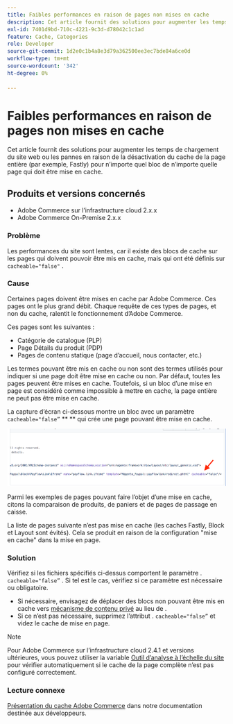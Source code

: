 ```yaml
---
title: Faibles performances en raison de pages non mises en cache
description: Cet article fournit des solutions pour augmenter les temps de chargement du site web ou les pannes en raison de la désactivation du cache de la page entière (par exemple, Fastly) pour n’importe quel bloc de n’importe quelle page qui doit être mise en cache.
exl-id: 7401d9bd-710c-4221-9c3d-d78042c1c1ad
feature: Cache, Categories
role: Developer
source-git-commit: 1d2e0c1b4a8e3d79a362500ee3ec7bde84a6ce0d
workflow-type: tm+mt
source-wordcount: '342'
ht-degree: 0%

---
```


# Faibles performances en raison de pages non mises en cache

Cet article fournit des solutions pour augmenter les temps de chargement du site web ou les pannes en raison de la désactivation du cache de la page entière (par exemple, Fastly) pour n’importe quel bloc de n’importe quelle page qui doit être mise en cache.

## Produits et versions concernés

* Adobe Commerce sur l’infrastructure cloud 2.x.x
* Adobe Commerce On-Premise 2.x.x

### Problème

Les performances du site sont lentes, car il existe des blocs de cache sur les pages qui doivent pouvoir être mis en cache, mais qui ont été définis sur `cacheable="false"` .

### Cause

Certaines pages doivent être mises en cache par Adobe Commerce. Ces pages ont le plus grand débit. Chaque requête de ces types de pages, et non du cache, ralentit le fonctionnement d’Adobe Commerce.

Ces pages sont les suivantes :

* Catégorie de catalogue (PLP)
* Page Détails du produit (PDP)
* Pages de contenu statique (page d’accueil, nous contacter, etc.)

Les termes pouvant être mis en cache ou non sont des termes utilisés pour indiquer si une page doit être mise en cache ou non. Par défaut, toutes les pages peuvent être mises en cache. Toutefois, si un bloc d’une mise en page est considéré comme impossible à mettre en cache, la page entière ne peut pas être mise en cache.

La capture d’écran ci-dessous montre un bloc avec un paramètre `cacheable="false”`  ** ** qui crée une page pouvant être mise en cache.

![non_cacheable_kb.png](assets/non_cacheable_kb.png)

Parmi les exemples de pages pouvant faire l’objet d’une mise en cache, citons la comparaison de produits, de paniers et de pages de passage en caisse.

La liste de pages suivante n’est pas mise en cache (les caches Fastly, Block et Layout sont évités). Cela se produit en raison de la configuration &quot;mise en cache&quot; dans la mise en page.

### Solution

Vérifiez si les fichiers spécifiés ci-dessus comportent le paramètre . `cacheable="false”` . Si tel est le cas, vérifiez si ce paramètre est nécessaire ou obligatoire.

* Si nécessaire, envisagez de déplacer des blocs non pouvant être mis en cache vers [mécanisme de contenu privé](https://devdocs.magento.com/guides/v2.3/extension-dev-guide/cache/page-caching/private-content.html?itm_source=devdocs&amp;itm_medium=quick_search&amp;itm_campaign=federated_search&amp;itm_term=private%20co) au lieu de .
* Si ce n’est pas nécessaire, supprimez l’attribut . `cacheable="false”` et videz le cache de mise en page.

>[!NOTE]
>
>Pour Adobe Commerce sur l’infrastructure cloud 2.4.1 et versions ultérieures, vous pouvez utiliser la variable [Outil d’analyse à l’échelle du site](https://docs.magento.com/user-guide/reports/site-wide-analysis-tool.html) pour vérifier automatiquement si le cache de la page complète n’est pas configuré correctement.

### Lecture connexe

[Présentation du cache Adobe Commerce](https://devdocs.magento.com/guides/v2.3/frontend-dev-guide/cache_for_frontdevs.html?itm_source=devdocs&amp;itm_medium=search_page&amp;itm_campaign=federated_search&amp;itm_term=cacheable%2) dans notre documentation destinée aux développeurs.
